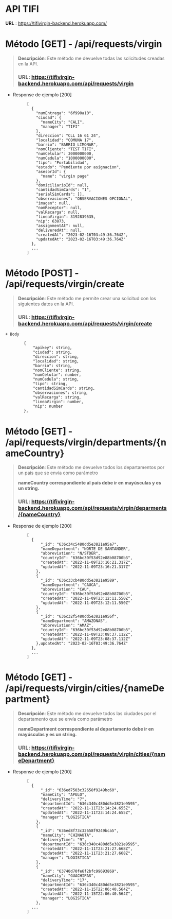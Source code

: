 # API TIFI

**URL** : https://tifivirgin-backend.herokuapp.com/

# Método [GET] - /api/requests/virgin

> **Descripción**: Este método me devuelve todas las solicitudes creadas en la API.
>
>  ### **URL**: https://tifivirgin-backend.herokuapp.com/api/requests/virgin
>

+ Response de ejemplo [200]

            [
              {
                "numEntrega": "6f990a10",
                "ciudad": {
                  "nameCity": "CALI",
                  "manager": "TIFI"
                },
                "direccion": "CLL 16 61 24",
                "localidad": "COMUNA 17",
                "barrio": "BARRIO LIMONAR",
                "nomCliente": "TEST TIFI",
                "numCelular": 3000000000,
                "numCedula": "1000000000",
                "tipo": "Portabilidad",
                "estado": "Pendiente por asignacion",
                "asesorId": {
                  "name": "virgin page"
                },
                "domiciliarioId": null,
                "cantidadSimCards": "1",
                "serialSimCards": [],
                "observaciones": "OBSERVACIONES OPCIONAL",
                "imagen": null,
                "nomReceptor": null,
                "valRecarga": null,
                "lineaVirgin": 3192839535,
                "nip": 63873,
                "assignmentAt": null,
                "deliveredAt": null,
                "createdAt": "2023-02-16T03:49:36.764Z",
                "updatedAt": "2023-02-16T03:49:36.764Z"
              },
              ...
            ]

# Método [POST] - /api/requests/virgin/create

> **Descripción**: Este método me permite crear una solicitud con los siguientes datos en la API.
>
>  ### **URL**: https://tifivirgin-backend.herokuapp.com/api/requests/virgin/create
>


    + Body

            {
                "apikey": string,
                "ciudad": string,
                "direccion": string,
                "localidad": string,
                "barrio": string,
                "nomCliente": string,
                "numCelular": number,
                "numCedula": string,
                "tipo": string,
                "cantidadSimCards": string,
                "observaciones": string,
                "valRecarga": string,
                "lineaVirgin": number,
                "nip": number
            },


# Método [GET] - /api/requests/virgin/departments/{nameCountry}

> **Descripción**: Este método me devuelve todos los departamentos por un país que se envía como parámetro
>
> **nameCountry correspondiente al país debe ir en mayúsculas y es un string.**
>
>  ### **URL**: https://tifivirgin-backend.herokuapp.com/api/requests/virgin/deparments/{nameCountry}
>

+ Response de ejemplo [200]

            [
              {
                  "_id": "636c34c5480dd5e3821e95a7",
                  "nameDepartment": "NORTE DE SANTANDER",
                  "abbreviation": "N/STDER",
                  "countryId": "636bc30f53d92e88b08700b3",
                  "createdAt": "2022-11-09T23:16:21.317Z",
                  "updatedAt": "2022-11-09T23:16:21.317Z"
                },
                {
                  "_id": "636c33cb480dd5e3821e9589",
                  "nameDepartment": "CAUCA",
                  "abbreviation": "CAU",
                  "countryId": "636bc30f53d92e88b08700b3",
                  "createdAt": "2022-11-09T23:12:11.550Z",
                  "updatedAt": "2022-11-09T23:12:11.550Z"
                },
                {
                  "_id": "636c32f5480dd5e3821e956f",
                  "nameDepartment": "AMAZONAS",
                  "abbreviation": "AMAZ",
                  "countryId": "636bc30f53d92e88b08700b3",
                  "createdAt": "2022-11-09T23:08:37.112Z",
                  "updatedAt": "2022-11-09T23:08:37.112Z"
                },updatedAt": "2023-02-16T03:49:36.764Z"
              },
              ...
            ]


# Método [GET] - /api/requests/virgin/cities/{nameDepartment}

> **Descripción**: Este método me devuelve todos las ciudades por el departamento que se envía como parámetro
>
> **nameDepartment correspondiente al departamento debe ir en mayúsculas y es un string.**
>
>  ### **URL**: https://tifivirgin-backend.herokuapp.com/api/requests/virgin/cities/{nameDepartment}
>

+ Response de ejemplo [200]

            [
              {
                  "_id": "636ed7503c32658f9249bc60",
                  "nameCity": "APULO",
                  "deliveryTime": "7",
                  "departmentId": "636c340c480dd5e3821e9595",
                  "createdAt": "2022-11-11T23:14:24.655Z",
                  "updatedAt": "2022-11-11T23:14:24.655Z",
                  "manager": "LOGISTICA"
                },
                {
                  "_id": "636ed8f73c32658f9249bca5",
                  "nameCity": "CHINAUTA",
                  "deliveryTime": "9",
                  "departmentId": "636c340c480dd5e3821e9595",
                  "createdAt": "2022-11-11T23:21:27.668Z",
                  "updatedAt": "2022-11-11T23:21:27.668Z",
                  "manager": "LOGISTICA"
                },
                {
                  "_id": "63740d70fe6f2bfc99693869",
                  "nameCity": "GUACHIPAS",
                  "deliveryTime": "17",
                  "departmentId": "636c340c480dd5e3821e9595",
                  "createdAt": "2022-11-15T22:06:40.564Z",
                  "updatedAt": "2022-11-15T22:06:40.564Z",
                  "manager": "LOGISTICA"
                },
              ...
            ]


